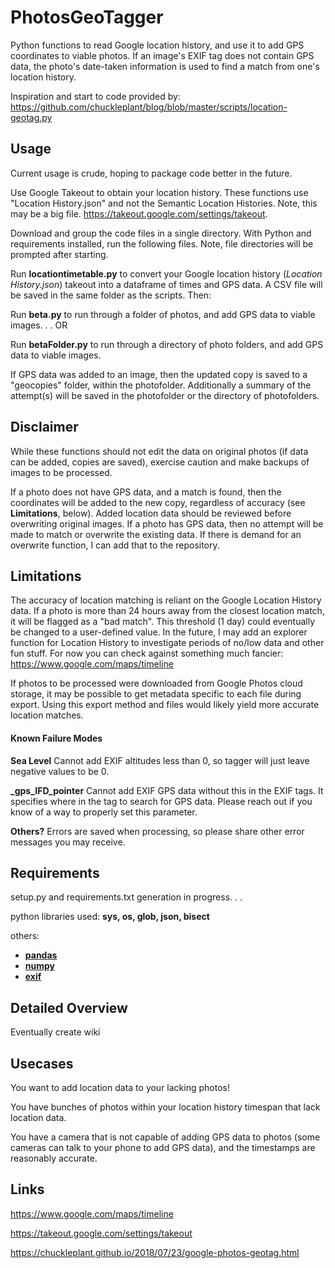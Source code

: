 # PhotosGeoTagger

Python functions to read Google location history, and use it to add GPS coordinates to viable photos. If an image's EXIF tag does not contain GPS data, the photo's date-taken information is used to find a match from one's location history.

Inspiration and start to code provided by: https://github.com/chuckleplant/blog/blob/master/scripts/location-geotag.py

## Usage
Current usage is crude, hoping to package code better in the future.

Use Google Takeout to obtain your location history. These functions use "Location History.json" and not the Semantic Location Histories. Note, this may be a big file.
https://takeout.google.com/settings/takeout.

Download and group the code files in a single directory. With Python and requirements installed, run the following files. Note, file directories will be prompted after starting.

Run **locationtimetable.py** to convert your Google location history (*Location History.json*) takeout into a dataframe of times and GPS data. A CSV file will be saved in the same folder as the scripts. Then:

Run **beta.py** to run through a folder of photos, and add GPS data to viable images. . . OR

Run **betaFolder.py** to run through a directory of photo folders, and add GPS data to viable images.

If GPS data was added to an image, then the updated copy is saved to a "geocopies" folder, within the photofolder. Additionally a summary of the attempt(s) will be saved in the photofolder or the directory of photofolders.

## Disclaimer
While these functions should not edit the data on original photos (if data can be added, copies are saved), exercise caution and make backups of images to be processed.

If a photo does not have GPS data, and a match is found, then the coordinates will be added to the new copy, regardless of accuracy (see **Limitations**, below). Added location data should be reviewed before overwriting original images. If a photo has GPS data, then no attempt will be made to match or overwrite the existing data.
If there is demand for an overwrite function, I can add that to the repository.

## Limitations
The accuracy of location matching is reliant on the Google Location History data. If a photo is more than 24 hours away from the closest location match, it will be flagged as a "bad match". This threshold (1 day) could eventually be changed to a user-defined value. In the future, I may add an explorer function for Location History to investigate periods of no/low data and other fun stuff. For now you can check against something much fancier: https://www.google.com/maps/timeline

If photos to be processed were downloaded from Google Photos cloud storage, it may be possible to get metadata specific to each file during export. Using this export method and files would likely yield more accurate location matches.

#### Known Failure Modes
**Sea Level** Cannot add EXIF altitudes less than 0, so tagger will just leave negative values to be 0.

**\_gps\_IFD\_pointer** Cannot add EXIF GPS data without this in the EXIF tags. It specifies where in the tag to search for GPS data. Please reach out if you know of a way to properly set this parameter.

**Others?** Errors are saved when processing, so please share other error messages you may receive.


## Requirements
setup.py and requirements.txt generation in progress. . .

python libraries used: **sys, os, glob, json, bisect**

others:
 - **[pandas](https://pandas.pydata.org/)**
 - **[numpy](https://numpy.org/)**
 - **[exif](https://pypi.org/project/exif/)**


## Detailed Overview
Eventually create wiki

## Usecases
You want to add location data to your lacking photos!

You have bunches of photos within your location history timespan that lack location data.

You have a camera that is not capable of adding GPS data to photos (some cameras can talk to your phone to add GPS data), and the timestamps are reasonably accurate.

## Links
https://www.google.com/maps/timeline

https://takeout.google.com/settings/takeout

https://chuckleplant.github.io/2018/07/23/google-photos-geotag.html
